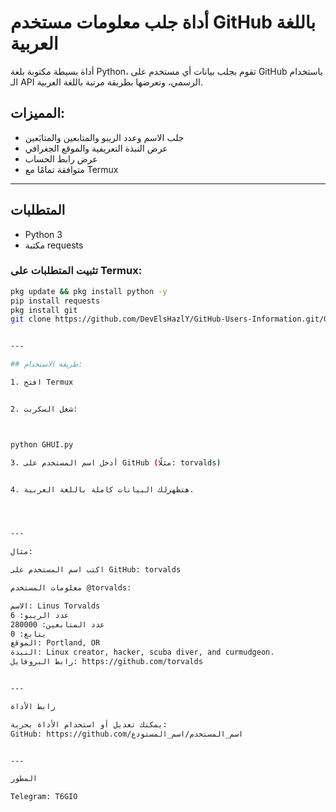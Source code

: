 # أداة جلب معلومات مستخدم GitHub باللغة العربية

أداة بسيطة مكتوبة بلغة Python، تقوم بجلب بيانات أي مستخدم على GitHub باستخدام الـ API الرسمي، وتعرضها بطريقة مرتبة باللغة العربية.

## المميزات:

- جلب الاسم وعدد الريبو والمتابعين والمتابَعين
- عرض النبذة التعريفية والموقع الجغرافي
- عرض رابط الحساب
- متوافقة تمامًا مع Termux

---

## المتطلبات

- Python 3
- مكتبة requests

### تثبيت المتطلبات على Termux:

```bash
pkg update && pkg install python -y
pip install requests
pkg install git
git clone https://github.com/DevElsHazlY/GitHub-Users-Information.git/GHUI.py


---

## طريقة الاستخدام:

1. افتح Termux


2. شغل السكربت:



python GHUI.py

3. أدخل اسم المستخدم على GitHub (مثلًا: torvalds)


4. هتظهرلك البيانات كاملة باللغة العربية.




---

مثال:

اكتب اسم المستخدم على GitHub: torvalds

معلومات المستخدم @torvalds:

الاسم: Linus Torvalds
عدد الريبو: 6
عدد المتابعين: 280000
يتابع: 0
الموقع: Portland, OR
النبذة: Linux creator, hacker, scuba diver, and curmudgeon.
رابط البروفايل: https://github.com/torvalds


---

رابط الأداة

يمكنك تعديل أو استخدام الأداة بحرية:
GitHub: https://github.com/اسم_المستخدم/اسم_المستودع


---

المطور

Telegram: T6GIO
